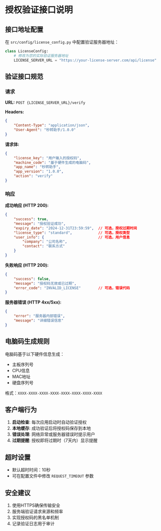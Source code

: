 # 授权验证接口说明

## 接口地址配置

在 `src/config/license_config.py` 中配置验证服务器地址：

```python
class LicenseConfig:
    # 修改为您的实际验证服务器地址
    LICENSE_SERVER_URL = "https://your-license-server.com/api/license"
```

## 验证接口规范

### 请求

**URL:** `POST {LICENSE_SERVER_URL}/verify`

**Headers:**
```json
{
    "Content-Type": "application/json",
    "User-Agent": "秒转助手/1.0.0"
}
```

**请求体:**
```json
{
    "license_key": "用户输入的授权码",
    "machine_code": "基于硬件生成的电脑码",
    "app_name": "秒转助手",
    "app_version": "1.0.0",
    "action": "verify"
}
```

### 响应

**成功响应 (HTTP 200):**
```json
{
    "success": true,
    "message": "授权验证成功",
    "expiry_date": "2024-12-31T23:59:59",  // 可选，授权过期时间
    "license_type": "standard",            // 可选，授权类型
    "user_info": {                         // 可选，用户信息
        "company": "公司名称",
        "contact": "联系方式"
    }
}
```

**失败响应 (HTTP 200):**
```json
{
    "success": false,
    "message": "授权码无效或已过期",
    "error_code": "INVALID_LICENSE"        // 可选，错误代码
}
```

**服务器错误 (HTTP 4xx/5xx):**
```json
{
    "error": "服务器内部错误",
    "message": "详细错误信息"
}
```

## 电脑码生成规则

电脑码基于以下硬件信息生成：
- 主板序列号
- CPU信息
- MAC地址
- 硬盘序列号

格式：`XXXX-XXXX-XXXX-XXXX-XXXX-XXXX-XXXX-XXXX`

## 客户端行为

1. **启动检查**: 每次应用启动时自动验证授权
2. **本地缓存**: 成功验证后将授权码保存到本地
3. **错误处理**: 网络异常或服务器错误时提示用户
4. **过期提醒**: 授权即将过期时（7天内）显示提醒

## 超时设置

- 默认超时时间：10秒
- 可在配置文件中修改 `REQUEST_TIMEOUT` 参数

## 安全建议

1. 使用HTTPS确保传输安全
2. 服务端验证请求来源和频率
3. 实现授权码的黑名单机制
4. 记录验证日志用于审计